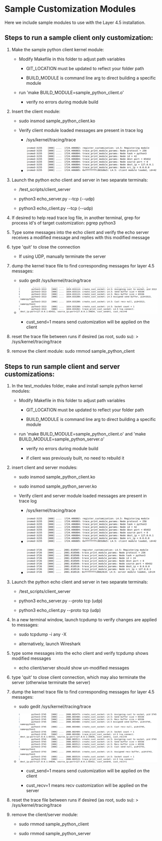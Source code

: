 # Sample Customization Modules

Here we include sample modules to use with the Layer 4.5 installation.



## Steps to run a sample client only customization:

1) Make the sample python client kernel module:

    * Modify Makefile in this folder to adjust path variables

        * GIT_LOCATION must be updated to reflect your folder path

        * BUILD\_MODULE is command line arg to direct building a specific module

    * run 'make BUILD\_MODULE=sample\_python\_client.o'

        * verify no errors during module build


1) Insert the client module:

    * sudo insmod sample\_python\_client.ko

    * Verify client module loaded messages are present in trace log

        * /sys/kernel/tracing/trace

        * ![](../assets/client_load.png)


1) Launch the python echo client and server in two separate terminals:

    * /test\_scripts/client\_server

    * python3 echo\_server.py --tcp (--udp)

    * python3 echo\_client.py --tcp (--udp)


1) If desired to help read trace log file, in another terminal, grep for process id's
 of target customization: pgrep python3


1) Type some messages into the echo client and verify the echo server receives
a modified message and replies with this modified message


1) type 'quit' to close the connection

    * If using UDP, manually terminate the server


1) dump the kernel trace file to find corresponding messages for layer 4.5 messages:

    * sudo gedit /sys/kernel/tracing/trace

    * ![](../assets/client_assign.png)

        * cust\_send=1 means send customization will be applied on the client

1) reset the trace file between runs if desired (as root, sudo su): > /sys/kernel/tracing/trace


1) remove the client module: sudo rmmod sample\_python\_client



## Steps to run sample client and server customizations:

1) In the test\_modules folder, make and install sample python kernel modules:

    * Modify Makefile in this folder to adjust path variables

        * GIT_LOCATION must be updated to reflect your folder path

        * BUILD\_MODULE is command line arg to direct building a specific module

    * run 'make BUILD\_MODULE=sample\_python\_client.o' and 'make BUILD\_MODULE=sample\_python\_server.o'

        * verify no errors during module build

        * if client was previously built, no need to rebuild it


1) insert client and server modules:

    * sudo insmod sample\_python\_client.ko

    * sudo insmod sample\_python\_server.ko

    * Verify client and server module loaded messages are present in trace log

        * /sys/kernel/tracing/trace

        * ![](../assets/client_load.png)

        * ![](../assets/server_load.png)



1) Launch the python echo client and server in two separate terminals:

    * /test\_scripts/client\_server

    * python3 echo\_server.py --proto tcp (udp)

    * python3 echo\_client.py --proto tcp (udp)


1) In a new terminal window, launch tcpdump to verify changes are applied to messages:

    * sudo tcpdump -i any -X

    * alternatively, launch Wireshark    


1) type some messages into the echo client and verify tcpdump shows modified messages

    * echo client/server should show un-modified messages


1) type 'quit' to close client connection, which may also terminate the server
(otherwise terminate the server)


1) dump the kernel trace file to find corresponding messages for layer 4.5 messages:

    * sudo gedit /sys/kernel/tracing/trace

    * ![](../assets/both_assign.png)

        * cust\_send=1 means send customization will be applied on the client

        * cust\_recv=1 means recv customization will be applied on the server

1) reset the trace file between runs if desired (as root, sudo su): > /sys/kernel/tracing/trace


1) remove the client/server module:

    * sudo rmmod sample\_python\_client

    * sudo rmmod sample\_python\_server
